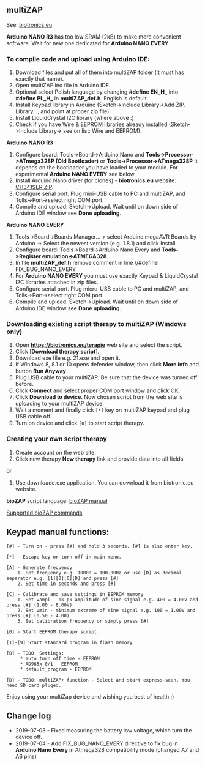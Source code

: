 ## multiZAP

See: [biotronics.eu](https://biotronics.eu)

**Arduino NANO R3** has too low SRAM (2kB) to make more convenient software. Wait for new one dedicated for **Arduino NANO EVERY**


### To compile code and upload using Arduino IDE:
1. Download files and put all of them into multiZAP folder (it must has exactly that name). 
2. Open multiZAP.ino file in Arduino IDE.
3. Optional select Polish language by changing **#define EN_H_** into **#define PL_H_** in **multiZAP_def.h**. English is default.
4. Install Keypad library in Arduino (Sketch->Include Library->Add ZIP. Library..., and point at proper zip file). 
5. Install LiquidCrystal I2C library (where above :)
6. Check if you have Wire & EEPROM libraries already installed (Sketch->Include Library-> see on list: Wire and EEPROM).

**Arduino NANO R3**
1. Configure board: Tools->Board->Arduino Nano and **Tools->Processor->ATmega328P (Old Bootloader)** or **Tools->Processor->ATmega328P** It depends on the bootloader you have loaded to your module. For experimental **Arduino NANO EVERY** see below.
2. Install Arduino Nano driver (for clones) - **biotronics.eu** website: [CH341SER.ZIP]( https://biotronics.eu/sites/default/files/2016-12/CH341SER.ZIP).
3. Configure serial port. Plug mini-USB cable to PC and multiZAP, and Tolls->Port->select right COM port.
4. Compile and upload. Sketch->Upload. Wait until on down side of Arduino IDE window see **Done uploading**.

**Arduino NANO EVERY**
1. Tools->Board->Boards Manager...-> select Arduino megaAVR Boards by Arduino -> Select the newest version (e.g. 1.8.1) and click Install
2. Configure board: Tools->Board->Arduino Nano Every and **Tools->Register emulation->ATMEGA328**.
3. In file **multiZAP_def.h** remove comment in line //#define FIX_BUG_NANO_EVERY
4. For **Arduino NANO EVERY** you must use exactly Keypad & LiquidCrystal I2C libraries attached in zip files.
5. Configure serial port. Plug micro-USB cable to PC and multiZAP, and Tolls->Port->select right COM port.
6. Compile and upload. Sketch->Upload. Wait until on down side of Arduino IDE window see **Done uploading**.


### Downloading existing script therapy to multiZAP (Windows only)
1. Open **https://biotronics.eu/terapie** web site and select the script.
2. Click [**Download therapy script**].
3. Download exe file e.g. 21.exe and open it.
4. If Windows 8, 8.1 or 10 opens defender window, then click **More info** and button **Run Anyway**
5. Plug USB cable to your multiZAP. Be sure that the device was turned off before.
6. Click **Connect** and select proper COM port window and click OK.
7. Click **Download to device**. Now chosen script from the web site is uploading to your multiZAP device. 
8. Wait a moment and finally click ``[*]`` key on multiZAP keypad and plug USB cable off.
9. Turn on device and click ``[0]`` to start script therapy.

### Creating your own script therapy
1. Create account on the web site.
2. Click new therapy **New therapy** link and provide data into all fields.


or 
1. Use downloade.exe application. You can download it from biotronic.eu website.


**bioZAP** script language: [bioZAP manual](https://github.com/biotronika/documentation/blob/master/bioZAP/bioZAP.pdf)

[Supported bioZAP commands](https://github.com/biotronika/multiZAP/wiki)

## Keypad manual functions:
 
```
[#] - Turn on - press [#] and hold 3 seconds. [#] is also enter key.

[*] - Escape key or turn-off in main menu.

[A] - Generate frequency 
	1. Set frequency e.g. 10000 = 100.00Hz or use [D] as decimal separator e.g. [1][0][0][D] and press [#]
	2. Set time in seconds and press [#]

[C] - Calibrate and save settings in EEPROM memory
	1. Set vampl - pk-pk amplitude of sine signal e.g. 400 = 4.00V and press [#] (1.00 - 8.00V)
	2. Set vmin - minimum extreme of sine signal e.g. 100 = 1.00V and press [#] (0.50 - 4.00)
	3. Set calibration frequency or simply press [#]
	
[0] - Start EEPROM therapy script

[1]-[9] Start standard program in flash memory

[B] - TODO: Settings:
	 * auto_turn_off_time - EEPROM
	 * AD985x 0/1 - EEPROM
	 * default_program - EEPROM
	 
[D] - TODO: multiZAP+ function - Select and start express-scan. You need SD card pluged.

```

Enjoy using your multiZap device and wishing you best of health :)



## Change log
* 2019-07-03 - Fixed measuring the battery low voltage, which turn the device off.
* 2019-07-04 - Add FIX_BUG_NANO_EVERY directive to fix bug in **Arduino Nano Every** in Atmega328 compatibility mode (changed A7 and A6 pins)
